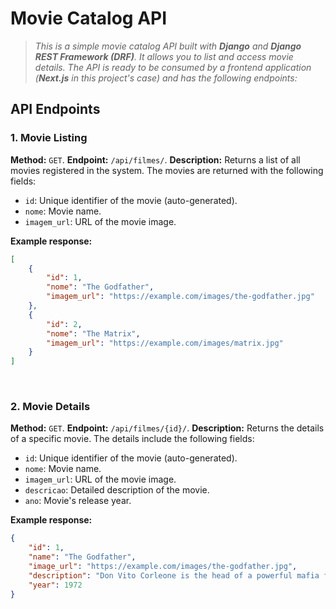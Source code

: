 # Movie Catalog API

> *This is a simple movie catalog API built with **Django** and **Django REST Framework (DRF)**.*
> *It allows you to list and access movie details. The API is ready to be consumed by a frontend application*
> *(**Next.js** in this project's case) and has the following endpoints:*

## API Endpoints

### 1. Movie Listing

**Method:** `GET`.
**Endpoint:** `/api/filmes/`.
**Description:** Returns a list of all movies registered in the system. The movies are returned with the following fields:

- `id`: Unique identifier of the movie (auto-generated).
- `nome`: Movie name.
- `imagem_url`: URL of the movie image.

**Example response:**

```json
[
    {
        "id": 1,
        "nome": "The Godfather",
        "imagem_url": "https://example.com/images/the-godfather.jpg"
    },
    {
        "id": 2,
        "nome": "The Matrix",
        "imagem_url": "https://example.com/images/matrix.jpg"
    }
]
```

<br>

### 2. Movie Details

**Method:** `GET`.
**Endpoint:** `/api/filmes/{id}/`.
**Description:** Returns the details of a specific movie. The details include the following fields:

- `id`: Unique identifier of the movie (auto-generated).
- `nome`: Movie name.
- `imagem_url`: URL of the movie image.
- `descricao`: Detailed description of the movie.
- `ano`: Movie's release year.

**Example response:**

```json
{
    "id": 1,
    "name": "The Godfather",
    "image_url": "https://example.com/images/the-godfather.jpg",
    "description": "Don Vito Corleone is the head of a powerful mafia family in New York. The story follows his son Michael...",
    "year": 1972
}
```
